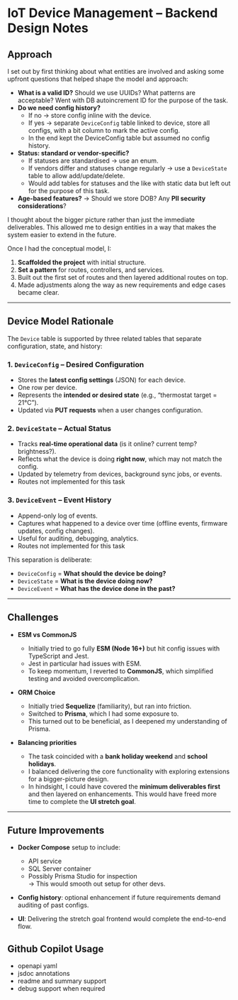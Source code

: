 # IoT Device Management – Backend Design Notes

## Approach

I set out by first thinking about what entities are involved and asking some upfront questions that helped shape the model and approach:

- **What is a valid ID?** Should we use UUIDs? What patterns are acceptable? Went with DB autoincrement ID for the purpose of the task.
- **Do we need config history?**
  - If no → store config inline with the device.
  - If yes → separate `DeviceConfig` table linked to device, store all configs, with a bit column to mark the active config.
  - In the end kept the DeviceConfig table but assumed no config history.
- **Status: standard or vendor-specific?**
  - If statuses are standardised → use an enum.
  - If vendors differ and statuses change regularly → use a `DeviceState` table to allow add/update/delete.
  - Would add tables for statuses and the like with static data but left out for the purpose of this task.
- **Age-based features?** → Should we store DOB? Any **PII security considerations**?

I thought about the bigger picture rather than just the immediate deliverables. This allowed me to design entities in a way that makes the system easier to extend in the future.

Once I had the conceptual model, I:

1. **Scaffolded the project** with initial structure.
2. **Set a pattern** for routes, controllers, and services.
3. Built out the first set of routes and then layered additional routes on top.
4. Made adjustments along the way as new requirements and edge cases became clear.

---

## Device Model Rationale

The `Device` table is supported by three related tables that separate configuration, state, and history:

### 1. `DeviceConfig` – Desired Configuration

- Stores the **latest config settings** (JSON) for each device.
- One row per device.
- Represents the **intended or desired state** (e.g., “thermostat target = 21°C”).
- Updated via **PUT requests** when a user changes configuration.

### 2. `DeviceState` – Actual Status

- Tracks **real-time operational data** (is it online? current temp? brightness?).
- Reflects what the device is doing **right now**, which may not match the config.
- Updated by telemetry from devices, background sync jobs, or events.
- Routes not implemented for this task

### 3. `DeviceEvent` – Event History

- Append-only log of events.
- Captures what happened to a device over time (offline events, firmware updates, config changes).
- Useful for auditing, debugging, analytics.
- Routes not implemented for this task

This separation is deliberate:

- `DeviceConfig` = **What should the device be doing?**
- `DeviceState` = **What is the device doing now?**
- `DeviceEvent` = **What has the device done in the past?**

---

## Challenges

- **ESM vs CommonJS**
  - Initially tried to go fully **ESM (Node 16+)** but hit config issues with TypeScript and Jest.
  - Jest in particular had issues with ESM.
  - To keep momentum, I reverted to **CommonJS**, which simplified testing and avoided overcomplication.

- **ORM Choice**
  - Initially tried **Sequelize** (familiarity), but ran into friction.
  - Switched to **Prisma**, which I had some exposure to.
  - This turned out to be beneficial, as I deepened my understanding of Prisma.

- **Balancing priorities**
  - The task coincided with a **bank holiday weekend** and **school holidays**.
  - I balanced delivering the core functionality with exploring extensions for a bigger-picture design.
  - In hindsight, I could have covered the **minimum deliverables first** and then layered on enhancements. This would have freed more time to complete the **UI stretch goal**.

---

## Future Improvements

- **Docker Compose** setup to include:
  - API service
  - SQL Server container
  - Possibly Prisma Studio for inspection  
    → This would smooth out setup for other devs.

- **Config history**: optional enhancement if future requirements demand auditing of past configs.

- **UI**: Delivering the stretch goal frontend would complete the end-to-end flow.

## Github Copilot Usage

- openapi yaml
- jsdoc annotations
- readme and summary support
- debug support when required
